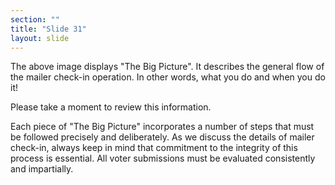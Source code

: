 ```yaml
---
section: ""
title: "Slide 31"
layout: slide
---
```


The above image displays "The Big Picture". It describes the general flow of the mailer check-in operation. In other words, what you do and when you do it!

Please take a moment to review this information.

Each piece of "The Big Picture" incorporates a number of steps that must be followed precisely and deliberately. As we discuss the details of mailer check-in, always keep in mind that commitment to the integrity of this process is essential. All voter submissions must be evaluated consistently and impartially.